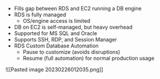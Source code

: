 - Fills gap between RDS and EC2 running a DB engine
- RDS is fully managed
	- OS/engine access is limited
- DB on EC2 is self-managed, but heavy overhead
- Supported for MS SQL and Oracle
- Supports SSH, RDP, and Session Manager
- RDS Custom Database Automation
	- Pause to customize (avoids disruptions)
	- Resume (full automation) for normal production usage

![[Pasted image 20230226012035.png]]